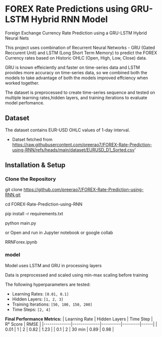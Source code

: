 # FOREX Rate Predictions using GRU-LSTM Hybrid RNN Model

Foreign Exchange Currency Rate Prediction using a GRU-LSTM Hybrid Neural Nets

This project uses combination of Recurrent Neural Networks - GRU (Gated Reccurent Unit) and LSTM (Long Short Term Memory) to predict the FOREX Currency rates based on Historic OHLC (Open, High, Low, Close) data. 

GRU is known effeiciently and faster on time-series data and LSTM provides more accuracy on time-series data, so we combined both the models to take advantage of both the models improved effciency when worked together.

The dataset is preprocessed to create time-series sequence and tested on multiple learning rates,hidden layers, and training iterations to evaluate model perfomance.

## Dataset

The dataset contains EUR-USD OHLC values of 1-day interval.

- Datset fetched from https://raw.githubusercontent.com/preerao7/FOREX-Rate-Prediction-using-RNN/refs/heads/main/dataset/EURUSD_D1_Sorted.csv'

## Installation & Setup

### Clone the Repository

git clone https://github.com/preerao7/FOREX-Rate-Prediction-using-RNN.git

cd FOREX-Rate-Prediction-using-RNN

pip install -r requirements.txt

python main.py 

or Open and run in Jupyter notebook or google collab 

RRNForex.ipynb 


### model

Model uses LSTM and GRU in processing layers

Data is preprocessed and scaled using min-max scaling before training

The following hyperparameters are tested:
  - Learning Rates: `[0.01, 0.1]`
  - Hidden Layers: `[1, 2, 3]`
  - Training Iterations: `[50, 100, 150, 200]`
  - Time Steps: `[2, 4]`

**Final Performance Metrics:**
| Learning Rate | Hidden Layers | Time Step | R² Score | RMSE |
|--------------|--------------|----------|---------|------|
| 0.01 | 1 | 2 | 0.82 | 1.23 |
| 0.1 | 2 | 30 min | 0.89 | 0.98 |







